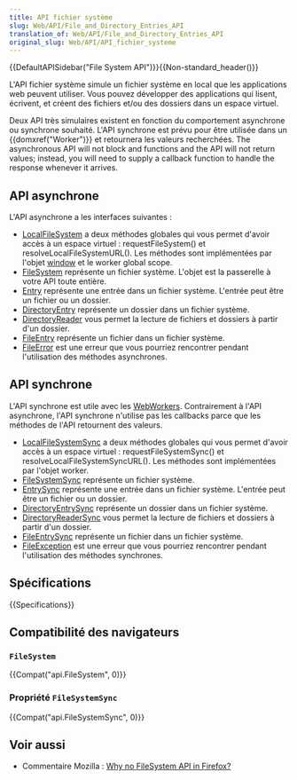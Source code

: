 ```yaml
---
title: API fichier système
slug: Web/API/File_and_Directory_Entries_API
translation_of: Web/API/File_and_Directory_Entries_API
original_slug: Web/API/API_fichier_systeme
---
```

{{DefaultAPISidebar("File System API")}}{{Non-standard_header()}}

L'API fichier système simule un fichier système en local que les applications web peuvent utiliser. Vous pouvez développer des applications qui lisent, écrivent, et créent des fichiers et/ou des dossiers dans un espace virtuel.

Deux API très simulaires existent en fonction du comportement asynchrone ou synchrone souhaité. L'API synchrone est prévu pour être utilisée dans un {{domxref("Worker")}} et retournera les valeurs recherchées. The asynchronous API will not block and functions and the API will not return values; instead, you will need to supply a callback function to handle the response whenever it arrives.

## API asynchrone

L'API asynchrone a les interfaces suivantes :

- [LocalFileSystem](/en/DOM/File_API/File_System_API/LocalFileSystem) a deux méthodes globales qui vous permet d'avoir accès à un espace virtuel : requestFileSystem() et resolveLocalFileSystemURL().  Les méthodes sont implémentées par l'objet [window](/fr/docs/window) et le worker global scope.
- [FileSystem](/en/DOM/File_API/File_System_API/FileSystem) représente un fichier système. L'objet est la passerelle à votre API toute entière.
- [Entry](/en/DOM/File_API/File_System_API/Entry) représente une entrée dans un fichier système. L'entrée peut être un fichier ou un dossier.
- [DirectoryEntry](/en/DOM/File_API/File_System_API/DirectoryEntry) représente un dossier dans un fichier système.
- [DirectoryReader](/en/DOM/File_API/File_System_API/DirectoryReader) vous permet la lecture de fichiers et dossiers à partir d'un dossier.
- [FileEntry](/en/DOM/File_API/File_System_API/FileEntry) représente un fichier dans un fichier système.
- [FileError](/en/DOM/File_API/File_System_API/FileError) est une erreur que vous pourriez rencontrer pendant l'utilisation des méthodes asynchrones.

## API synchrone

L'API synchrone est utile avec les [WebWorkers](/En/Using_web_workers). Contrairement à l'API asynchrone, l'API synchrone n'utilise pas les callbacks parce que les méthodes de l'API retournent des valeurs.

- [LocalFileSystemSync](/en/DOM/File_API/File_System_API/LocalFileSystemSync) a deux méthodes globales qui vous permet d'avoir accès à un espace virtuel : requestFileSystemSync() et resolveLocalFileSystemSyncURL(). Les méthodes sont implémentées par l'objet worker.
- [FileSystemSync](/en/DOM/File_API/File_System_API/FileSystemSync) représente un fichier système.
- [EntrySync](/en/DOM/File_API/File_System_API/EntrySync) représente une entrée dans un fichier système. L'entrée peut être un fichier ou un dossier.
- [DirectoryEntrySync](/en/DOM/File_API/File_System_API/DirectoryEntrySync) représente un dossier dans un fichier système.
- [DirectoryReaderSync](/en/DOM/File_API/File_System_API/DirectoryReaderSync)  vous permet la lecture de fichiers et dossiers à partir d'un dossier.
- [FileEntrySync](/en/DOM/File_API/File_System_API/FileEntrySync) représente un fichier dans un fichier système.
- [FileException](/en/DOM/File_API/File_System_API/FileException) est une erreur que vous pourriez rencontrer pendant l'utilisation des méthodes synchrones.

## Spécifications

{{Specifications}}

## Compatibilité des navigateurs

### `FileSystem`

{{Compat("api.FileSystem", 0)}}

### Propriété `FileSystemSync`

{{Compat("api.FileSystemSync", 0)}}

## Voir aussi

- Commentaire Mozilla : [Why no FileSystem API in Firefox?](https://hacks.mozilla.org/2012/07/why-no-filesystem-api-in-firefox/)
